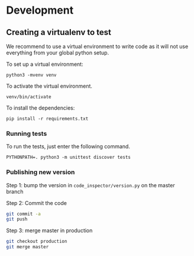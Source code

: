 # Development

## Creating a virtualenv to test

We recommend to use a virtual environment to write code
as it will not use everything from your global python
setup.

To set up a virtual environment:

```shell
python3 -mvenv venv
```

To activate the virtual environment.

```shell
venv/bin/activate
```

To install the dependencies:

```shell
pip install -r requirements.txt
```

### Running tests

To run the tests, just enter the following command.

```shell
PYTHONPATH=. python3 -m unittest discover tests
```

### Publishing new version

Step 1: bump the version in `code_inspector/version.py` on the master branch

Step 2: Commit the code

```bash
git commit -a
git push
```

Step 3: merge master in production

```bash
git checkout production
git merge master
```